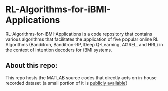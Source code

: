 # RL-Algorithms-for-iBMI-Applications

RL-Algorithms-for-iBMI-Applications is a code repository that contains various algorithms that facilitates the application of five popular online RL Algorithms (Banditron, Banditron-RP, Deep Q-Learning, AGREL, and HRL) in the context of intention decoders for iBMI systems. 

## About this repo: 
This repo hosts the MATLAB source codes that directly acts on in-house recorded dataset (a small portion of it is [publicly available](https://osf.io/dce96/)) 
